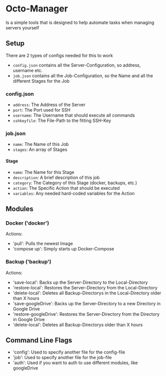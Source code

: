 # Octo-Manager
Is a simple tools that is designed to help automate tasks when managing servers yourself

## Setup
There are 2 types of configs needed for this to work
 * `config.json` contains all the Server-Configuration, so address, username etc.
 * `job.json` contains all the Job-Configuration, so the Name and all the different Stages for the Job

### config.json
 * `address`: The Address of the Server
 * `port`: The Port used for SSH
 * `username`: The Username that should execute all commands
 * `sshkeyfile`: The File-Path to the fitting SSH-Key

### job.json
 * `name`: The Name of this Job
 * `stages`: An array of Stages

#### Stage
 * `name`: The Name for this Stage
 * `description`: A brief description of this job
 * `category`: The Category of this Stage (docker, backups, etc.)
 * `action`: The Specific Action that should be executed
 * `variables`: Any needed hard-coded variables for the Action

## Modules

### Docker ('docker')
Actions:
 * 'pull': Pulls the newest Image
 * 'compose up': Simply starts up Docker-Compose

### Backup ('backup')
Actions:
 * 'save-local': Backs up the Server-Directory to the Local-Directory
 * 'restore-local': Restores the Server-Directory from the Local-Directory
 * 'delete-local': Deletes all Backup-Directorys in the Local-Directory older than X hours
 * 'save-googleDrive': Backs up the Server-Directory to a new Directory in Google Drive
 * 'restore-googleDrive': Restores the Server-Directory from the Directory in Google Drive
 * 'delete-local': Deletes all Backup-Directorys older than X hours

## Command Line Flags
 * 'config': Used to specify another file for the config-file
 * 'job': Used to specify another file for the job-file
 * 'auth': Used if you want to auth to use different modules, like googleDrive